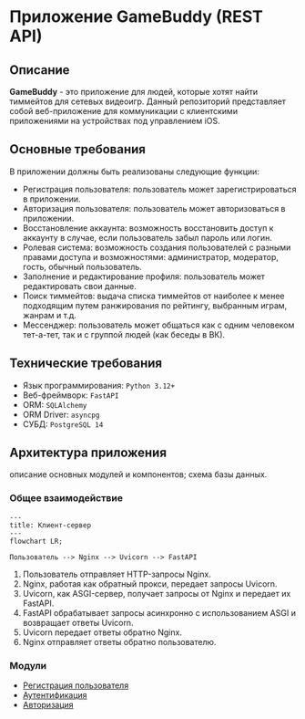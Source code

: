 # Приложение GameBuddy (REST API)
## Описание
  **GameBuddy** - это приложение для людей, которые хотят найти тиммейтов для сетевых видеоигр. Данный репозиторий представляет собой веб-приложение для коммуникации с клиентскими приложениями на устройствах под управлением iOS.

## Основные требования
  В приложении должны быть реализованы следующие функции:
  - Регистрация пользователя: пользователь может зарегистрироваться в приложении.
  - Авторизация пользователя: пользователь может авторизоваться в приложении.
  - Восстановление аккаунта: возможность восстановить доступ к аккаунту в случае, если пользователь забыл пароль или логин.
  - Ролевая система: возможность создания пользователей с разными правами доступа и возможностями: администратор, модератор, гость, обычный пользователь.
  - Заполнение и редактирование профиля: пользователь может редактировать свои данные.
  - Поиск тиммейтов: выдача списка тиммейтов от наиболее к менее подходящим путем ранжирования по рейтингу, выбранным играм, жанрам и т.д.
  - Мессенджер: пользователь может общаться как с одним человеком тет-а-тет, так и с группой людей (как беседы в ВК).


## Технические требования
  - Язык программирования: ``Python 3.12+``
  - Веб-фреймворк: ``FastAPI``
  - ORM: ``SQLAlchemy``
  - ORM Driver: ``asyncpg``
  - СУБД: ``PostgreSQL 14``


## Архитектура приложения
  описание основных модулей и компонентов; схема базы данных.

  ### Общее взаимодействие
  ```mermaid
  ---
  title: Клиент-сервер
  ---
  flowchart LR;

  Пользователь --> Nginx --> Uvicorn --> FastAPI

  ```

  1. Пользователь отправляет HTTP-запросы Nginx.
  2. Nginx, работая как обратный прокси, передает запросы Uvicorn.
  3. Uvicorn, как ASGI-сервер, получает запросы от Nginx и передает их FastAPI.
  4. FastAPI обрабатывает запросы асинхронно с использованием ASGI и возвращает ответы Uvicorn.
  5. Uvicorn передает ответы обратно Nginx.
  6. Nginx отправляет ответы обратно пользователю.

  ### Модули
  * [Регистрация пользователя](Register.md)
  * [Аутентификация](Authentication.md)
  * [Авторизация](Authorization.md)